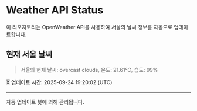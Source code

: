 
# Weather API Status

이 리포지토리는 OpenWeather API를 사용하여 서울의 날씨 정보를 자동으로 업데이트합니다.

## 현재 서울 날씨
> 서울의 현재 날씨: overcast clouds, 온도: 21.61°C, 습도: 99%

⏳ 업데이트 시간: 2025-09-24 19:20:02 (UTC)

---
자동 업데이트 봇에 의해 관리됩니다.
